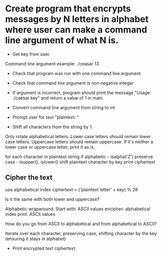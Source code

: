 # Create program that encrypts messages by N letters in alphabet where user can make a command line argument of what N is.

- Get key from user.

Command line argument example:
./ceasar 13

- Check that program was run with one command line argument.
- Check that command line argument is non negative integer
- If argument is incorrect, program should print the message "Usage: ./caesar key" and return a value of 1 in main.

- Convert command line argument from string to int

- Prompt user for text
"plaintext: "

- Shift all characters from the string by 1.

Only rotate alphabetical letters.
Lower case letters should remain lower case letters. Uppercase letters should remain uppercase.
If it's neither a lower case or uppercase letter, print it as is.

for each character in plaintext string
    if alphabetic - isalpha('Z')
        preserve case - isupper(), islower()
        shift plaintext character by key
print ciphertext

## Cipher the text

use alphabetical index
ciphertext = ('plaintext letter' + key) % 26

Is it the same with both lower and uppercase?

Alphabetic wraparound:
Start with: ASCII values
encipher: alphabetical index
print: ASCII values

How do you go from ASCII to alphabetical and from alphabetical to ASCII?

Iterate over each character, preserving case, shifting character by the key (ensuring it stays in alphabet)

- Print encrypted text
ciphertext: